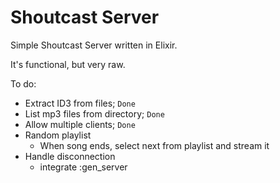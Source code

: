 Shoutcast Server
==============

Simple Shoutcast Server written in Elixir.

It's functional, but very raw.

To do:

* Extract ID3 from files; `Done`
* List mp3 files from directory; `Done`
* Allow multiple clients; `Done`
* Random playlist
  - When song ends, select next from playlist and stream it
* Handle disconnection
  - integrate :gen_server
